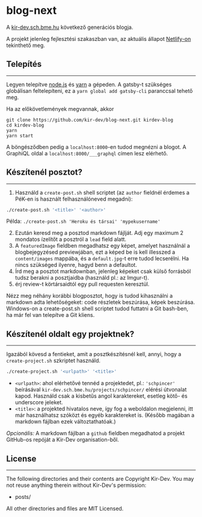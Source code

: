 # blog-next

A [kir-dev.sch.bme.hu](https://kir-dev.sch.bme.hu) következő generációs blogja.

A projekt jelenleg fejlesztési szakaszban van, az aktuális állapot [Netlify-on](https://quizzical-mestorf-416189.netlify.com/) tekinthető meg.

## Telepítés

---

Legyen telepítve [node.js](https://nodejs.org/en/) és [yarn](https://yarnpkg.com/lang/en/docs/install) a gépeden. A gatsby-t szükséges globálisan feltelepíteni, ez a `yarn global add gatsby-cli` paranccsal tehető meg.

Ha az előkövetlemények megvannak, akkor

    git clone https://github.com/kir-dev/blog-next.git kirdev-blog
    cd kirdev-blog
    yarn
    yarn start

A böngésződben pedig a `localhost:8000`-en tudod megnézni a blogot. A GraphiQL oldal a `localhost:8000/___graphql` címen lesz elérhető.

## Készítenél posztot?

---

1. Használd a `create-post.sh` shell scriptet (az `author` fieldnél érdemes a PéK-en is használt felhasználóneved megadni):

```bash
./create-post.sh '<title>' '<author>'
```

Példa: `./create-post.sh 'Heroku és társai' 'mypekusername'`

2. Ezután keresd meg a posztod markdown fájlját. Adj egy maximum 2 mondatos ízelítőt a posztról a `lead` field alatt.
3. A `featuredImage` fieldben megadhatsz egy képet, amelyet használnál a blogbejegyzésed previewjában, ezt a képed be is kell illesszed a `content/images` mappába, és a `default.jpg`-t erre tudod lecserélni. Ha nincs szükséged ilyenre, hagyd benn a defaultot.
4. Írd meg a posztot markdownban, jelenleg képeket csak külső forrásból tudsz berakni a posztjaidba (használd pl.: az Imgur-t).
5. érj review-t körtársaidtól egy pull requesten keresztül.

Nézz meg néhány korábbi blogposztot, hogy is tudod kihasználni a markdown adta lehetőségeket: code részletek beszúrása, képek beszúrása. Windows-on a create-post.sh shell scriptet tudod futtatni a Git bash-ben, ha már fel van telepítve a Git kliens.

## Készítenél oldalt egy projektnek?

---

Igazából kövesd a fentieket, amit a posztkészítésnél kell, annyi, hogy a `create-project.sh` szkriptet használd.

```bash
./create-project.sh '<urlpath>' '<title>'
```

- `<urlpath>`: ahol elérhetővé tennéd a projektedet, pl.: `'schpincer'` beírásával `kir-dev.sch.bme.hu/projects/schpincer/` elérési útvonalat kapod. Használd csak a kisbetűs angol karaktereket, esetleg kötő- és underscore jeleket.
- `<title>`: a projekted hivatalos neve, így fog a weboldalon megjelenni, itt már használhatsz szóközt és egyéb karaktereket is. (Később magában a markdown fájlban ezek változtathatóak.)

_Opcionális:_ A markdown fájlban a `github` fieldben megadhatod a projekt GitHub-os repóját a Kir-Dev organisation-ből.

## License

---

The following directories and their contents are Copyright Kir-Dev.
You may not reuse anything therein without Kir-Dev's permission:

- posts/

All other directories and files are MIT Licensed.

[1]: https://github.com/kir-dev/kir-dev.sch.bme.hu/pulls
